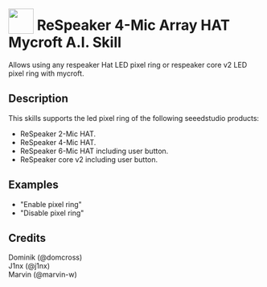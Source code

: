 # <img src='https://camo.githubusercontent.com/16b0193e895780987f64fdbef7551c4adbd4033f/68747470733a2f2f7261772e6769746861636b2e636f6d2f466f7274417765736f6d652f466f6e742d417765736f6d652f6d61737465722f737667732f736f6c69642f636f672e737667' card_color='#22a7f0' width='50' height='50' style='vertical-align:bottom'/> ReSpeaker 4-Mic Array HAT Mycroft A.I. Skill
Allows using any respeaker Hat LED pixel ring or respeaker core v2 LED pixel ring with mycroft.

## Description
This skills supports the led pixel ring of the following seeedstudio products:
 * ReSpeaker 2-Mic HAT.
 * ReSpeaker 4-Mic HAT.
 * ReSpeaker 6-Mic HAT including user button.
 * ReSpeaker core v2 including user button.

## Examples
 - "Enable pixel ring"
 - "Disable pixel ring"


## Credits
Dominik (@domcross)<br>
J1nx (@j1nx)<br>
Marvin (@marvin-w)


